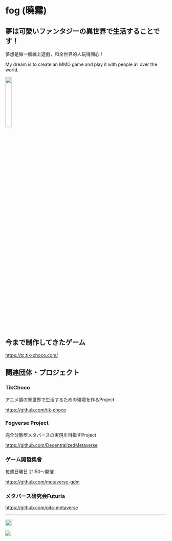 # fog (曉霧)

## 夢は可愛いファンタジーの異世界で生活することです！
夢想是做一個線上遊戲，和全世界的人玩得開心！

My dream is to create an MMO game and play it with people all over the world.

<img src="https://github.com/fog-zs/fog-zs/assets/38463346/115360dc-c187-4a6d-adbb-2f7df0e9de50" width="20%" />

## 今まで制作してきたゲーム

https://tc.tik-choco.com/

## 関連団体・プロジェクト
### TikChoco
アニメ調の異世界で生活するための環境を作るProject

https://github.com/tik-choco

### Fogverse Project
完全分散型メタバースの実現を目指すProject

https://github.com/DecentralizedMetaverse

### ゲーム開發集會
毎週日曜日 21:50～開催

https://github.com/metaverse-gdm

### メタバース研究会Futuria
https://github.com/oita-metaverse

---

<p align="left">  
<!--   <a href="http://twitter.com/zs_fog">
    <img height="20" src="https://img.shields.io/twitter/follow/zs_fog?label=Twitter&logo=twitter&style=flat" />
  </a> -->
  <a href="https://github.com/zs_fog">
    <img height="20" src="https://img.shields.io/github/followers/fog-zs?label=follow&logo=github&style=flat" />
  </a>  
</p>

<a href="https://github.com/anuraghazra/github-readme-stats">
  <img align="center" src="https://github-readme-stats.vercel.app/api/top-langs/?username=fog-zs&layout=compact&theme=react", height="auto"/>
</a>
